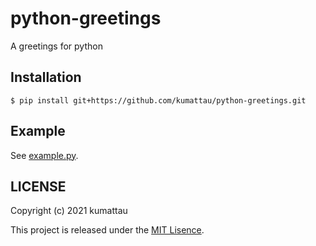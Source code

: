 # python-greetings

A greetings for python


## Installation


```shell
$ pip install git+https://github.com/kumattau/python-greetings.git
```


## Example

See [example.py](example.py).


## LICENSE

Copyright (c) 2021 kumattau

This project is released under the [MIT Lisence](LICENSE).
